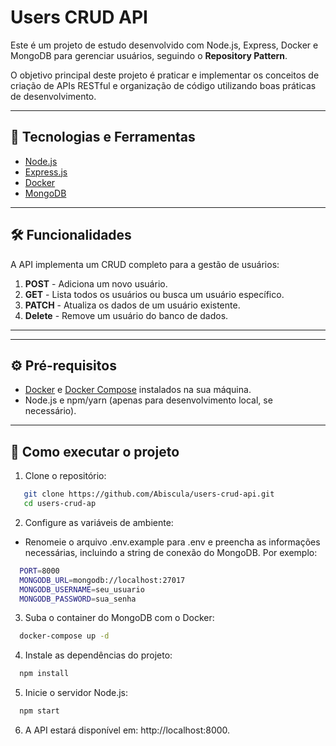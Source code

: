 # Users CRUD API

Este é um projeto de estudo desenvolvido com Node.js, Express, Docker e MongoDB para gerenciar usuários, seguindo o **Repository Pattern**.

O objetivo principal deste projeto é praticar e implementar os conceitos de criação de APIs RESTful e organização de código utilizando boas práticas de desenvolvimento.

---

## 🚀 Tecnologias e Ferramentas

- [Node.js](https://nodejs.org/)
- [Express.js](https://expressjs.com/)
- [Docker](https://www.docker.com/)
- [MongoDB](https://www.mongodb.com/)

---

## 🛠 Funcionalidades

A API implementa um CRUD completo para a gestão de usuários:

1. **POST** - Adiciona um novo usuário.
2. **GET** - Lista todos os usuários ou busca um usuário específico.
3. **PATCH** - Atualiza os dados de um usuário existente.
4. **Delete** - Remove um usuário do banco de dados.

---
---

## ⚙️ Pré-requisitos

- [Docker](https://www.docker.com/) e [Docker Compose](https://docs.docker.com/compose/) instalados na sua máquina.
- Node.js e npm/yarn (apenas para desenvolvimento local, se necessário).

---

## 🚀 Como executar o projeto

1. Clone o repositório:
   
``` bash
   git clone https://github.com/Abiscula/users-crud-api.git
   cd users-crud-ap
```

2. Configure as variáveis de ambiente:
  * Renomeie o arquivo .env.example para .env e preencha as informações necessárias, incluindo a string de conexão do MongoDB. Por exemplo:

``` bash
  PORT=8000
  MONGODB_URL=mongodb://localhost:27017
  MONGODB_USERNAME=seu_usuario
  MONGODB_PASSWORD=sua_senha
```

3. Suba o container do MongoDB com o Docker:

``` bash
  docker-compose up -d
```

4. Instale as dependências do projeto:

``` bash
  npm install
```

5. Inicie o servidor Node.js:

``` bash
  npm start
```

6. A API estará disponível em: http://localhost:8000.
